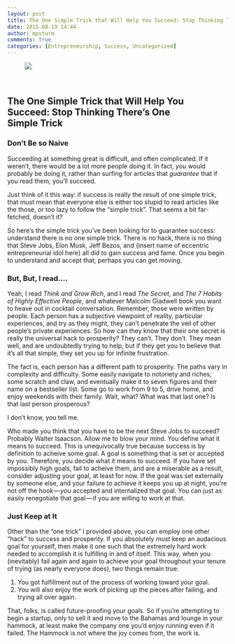 ```yaml
---
layout: post
title: The One Simple Trick that Will Help You Succeed: Stop Thinking There’s One Simple Trick
date: 2015-08-19 14:44
author: mpsturm
comments: true
categories: [Entrepreneurship, Success, Uncategorized]
---
```



<figure><img src="https://mikesturmblog.files.wordpress.com/2015/08/724d7-1impmrv-euefe5_c-aarxew.jpeg"></figure>
<br>





<h2>The One Simple Trick that Will Help You Succeed: Stop Thinking There’s One Simple Trick</h2>










<h3>Don’t Be so Naive</h3>
<p>Succeeding at something great is difficult, and often complicated. If it weren’t, there would be a lot more people doing it. In fact, <em>you</em> would probably be doing it, rather than surfing for articles that <em>guarantee</em> that if you read them, you’ll succeed.</p>
<p>Just think of it this way: if success is really the result of one simple trick, that must mean that everyone else is either too stupid to read articles like the those, or too lazy to follow the “simple trick”. That seems a bit far-fetched, doesn’t it?</p>
<p>So here’s the simple trick you’ve been looking for to guarantee success: understand there is no one simple trick. There is no hack, there is no thing that Steve Jobs, Elon Musk, Jeff Bezos, and {insert name of eccentric entrepreneurial idol here} all did to gain success and fame. Once you begin to understand and accept that, perhaps you can get moving.</p>
<h3>But, But, I read….</h3>
<p>Yeah, I read <em>Think and Grow Rich</em>, and I read <em>The Secret</em>, and <em>The 7 Habits of Highly Effective People</em>, and whatever Malcolm Gladwell book you want to heave out in cocktail conversation. Remember, those were written by people. Each person has a subjective viewpoint of reality, particular experiences, and try as they might, they can’t penetrate the veil of other people’s private experiences. So how can they know that their one secret is really the universal hack to prosperity? They can’t. They don’t. They mean well, and are undoubtedly trying to help, but if they get you to believe that it’s all that simple, they set you up for infinite frustration.</p>
<p>The fact is, each person has a different path to prosperity. The paths vary in complexity and difficulty. Some easily navigate to notoriety and riches; some scratch and claw, and eventually make it to seven figures and their name on a bestseller list. Some go to work from 9 to 5, drive home, and enjoy weekends with their family. Wait, what? What was that last one? Is that last person prosperous?</p>
<p>I don’t know, you tell me.</p>
<p>Who made you think that you have to be the next Steve Jobs to succeed? Probably Walter Isaacson. Allow me to blow your mind. You define what it means to succeed. This is unequivocally true because success is by definition to acheive some goal. A goal is something that is set or accepted by you. Therefore, you decide what it means to succeed. If you have set impossibly high goals, fail to acheive them, and are a miserable as a result, consider adjusting your goal, at least for now. If the goal was set externally by someone else, and your failure to achieve it keeps you up at night, you’re not off the hook — <em>you</em> accepted and internalized that goal. You can just as easily renegotiate that goal — if you are willing to work at that.</p>
<h3>Just Keep at It</h3>
<p>Other than the “one trick” I provided above, you can employ one other “hack” to success and prosperity. If you absolutely <em>must</em> keep an audacious goal for yourself, then make it one such that the extremely hard work needed to accomplish it is fulfilling in and of itself. This way, when you (inevitably) fail again and again to achieve your goal throughout your tenure of trying (as nearly everyone does), two things remain true:</p>
<ol>
<li>You got fulfillment out of the process of working toward your goal.</li>
<li>You will also enjoy the work of picking up the pieces after failing, and trying all over again.</li>
</ol>
<p>That, folks, is called future-proofing your goals. So if you’re attempting to begin a startup, only to sell it and move to the Bahamas and lounge in your hammock, at least make the company one you’d enjoy running even if it failed. The Hammock is not where the joy comes from, the work is.</p>

